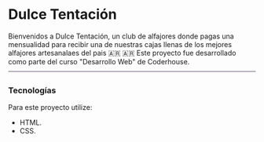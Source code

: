 # Dulce Tentación

Bienvenidos a Dulce Tentación, un club de alfajores donde pagas una mensualidad para recibir una de nuestras cajas llenas de los mejores alfajores artesanalaes del pais 🇦🇷 🇦🇷
Este proyecto fue desarrollado como parte del curso "Desarrollo Web" de Coderhouse.
<img src="./assets/linea-readme.png" alt="linea separadora" width="1500" height="5">
### Tecnologías
 
 Para este proyecto utilize:
 - HTML.
 - CSS. 